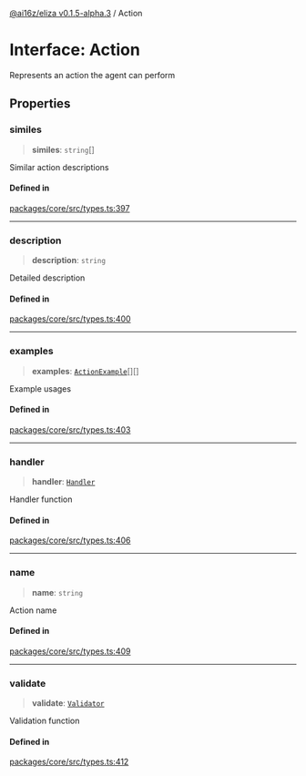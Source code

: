 [@ai16z/eliza v0.1.5-alpha.3](../index.md) / Action

# Interface: Action

Represents an action the agent can perform

## Properties

### similes

> **similes**: `string`[]

Similar action descriptions

#### Defined in

[packages/core/src/types.ts:397](https://github.com/AIFlowML/eliza_aiflow/blob/main/packages/core/src/types.ts#L397)

***

### description

> **description**: `string`

Detailed description

#### Defined in

[packages/core/src/types.ts:400](https://github.com/AIFlowML/eliza_aiflow/blob/main/packages/core/src/types.ts#L400)

***

### examples

> **examples**: [`ActionExample`](ActionExample.md)[][]

Example usages

#### Defined in

[packages/core/src/types.ts:403](https://github.com/AIFlowML/eliza_aiflow/blob/main/packages/core/src/types.ts#L403)

***

### handler

> **handler**: [`Handler`](../type-aliases/Handler.md)

Handler function

#### Defined in

[packages/core/src/types.ts:406](https://github.com/AIFlowML/eliza_aiflow/blob/main/packages/core/src/types.ts#L406)

***

### name

> **name**: `string`

Action name

#### Defined in

[packages/core/src/types.ts:409](https://github.com/AIFlowML/eliza_aiflow/blob/main/packages/core/src/types.ts#L409)

***

### validate

> **validate**: [`Validator`](../type-aliases/Validator.md)

Validation function

#### Defined in

[packages/core/src/types.ts:412](https://github.com/AIFlowML/eliza_aiflow/blob/main/packages/core/src/types.ts#L412)
